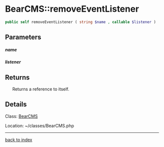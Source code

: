 # BearCMS::removeEventListener

```php
public self removeEventListener ( string $name , callable $listener )
```

## Parameters

##### name

##### listener

## Returns

&nbsp;&nbsp;&nbsp;&nbsp;&nbsp;&nbsp;Returns a reference to itself.

## Details

Class: [BearCMS](bearcms.class.md)

Location: ~/classes/BearCMS.php

---

[back to index](index.md)

